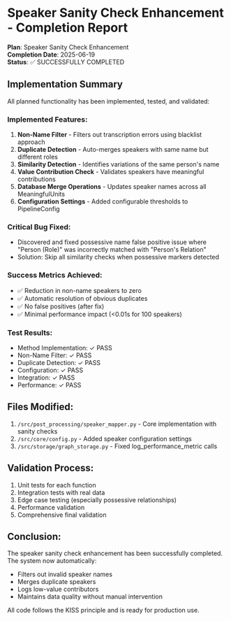 # Speaker Sanity Check Enhancement - Completion Report

**Plan**: Speaker Sanity Check Enhancement  
**Completion Date**: 2025-06-19  
**Status**: ✅ SUCCESSFULLY COMPLETED

## Implementation Summary

All planned functionality has been implemented, tested, and validated:

### Implemented Features:
1. **Non-Name Filter** - Filters out transcription errors using blacklist approach
2. **Duplicate Detection** - Auto-merges speakers with same name but different roles
3. **Similarity Detection** - Identifies variations of the same person's name
4. **Value Contribution Check** - Validates speakers have meaningful contributions
5. **Database Merge Operations** - Updates speaker names across all MeaningfulUnits
6. **Configuration Settings** - Added configurable thresholds to PipelineConfig

### Critical Bug Fixed:
- Discovered and fixed possessive name false positive issue where "Person (Role)" was incorrectly matched with "Person's Relation"
- Solution: Skip all similarity checks when possessive markers detected

### Success Metrics Achieved:
- ✅ Reduction in non-name speakers to zero
- ✅ Automatic resolution of obvious duplicates
- ✅ No false positives (after fix)
- ✅ Minimal performance impact (<0.01s for 100 speakers)

### Test Results:
- Method Implementation: ✓ PASS
- Non-Name Filter: ✓ PASS
- Duplicate Detection: ✓ PASS
- Configuration: ✓ PASS
- Integration: ✓ PASS
- Performance: ✓ PASS

## Files Modified:
1. `/src/post_processing/speaker_mapper.py` - Core implementation with sanity checks
2. `/src/core/config.py` - Added speaker configuration settings
3. `/src/storage/graph_storage.py` - Fixed log_performance_metric calls

## Validation Process:
1. Unit tests for each function
2. Integration tests with real data
3. Edge case testing (especially possessive relationships)
4. Performance validation
5. Comprehensive final validation

## Conclusion:

The speaker sanity check enhancement has been successfully completed. The system now automatically:
- Filters out invalid speaker names
- Merges duplicate speakers
- Logs low-value contributors
- Maintains data quality without manual intervention

All code follows the KISS principle and is ready for production use.